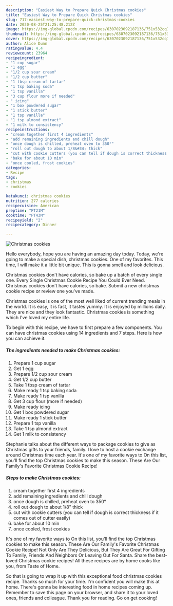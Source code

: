 ```yaml
---
description: "Easiest Way to Prepare Quick Christmas cookies"
title: "Easiest Way to Prepare Quick Christmas cookies"
slug: 717-easiest-way-to-prepare-quick-christmas-cookies
date: 2020-08-25T21:25:48.212Z
image: https://img-global.cpcdn.com/recipes/6307023092187136/751x532cq70/christmas-cookies-recipe-main-photo.jpg
thumbnail: https://img-global.cpcdn.com/recipes/6307023092187136/751x532cq70/christmas-cookies-recipe-main-photo.jpg
cover: https://img-global.cpcdn.com/recipes/6307023092187136/751x532cq70/christmas-cookies-recipe-main-photo.jpg
author: Alice Dunn
ratingvalue: 4.4
reviewcount: 23964
recipeingredient:
- "1 cup sugar"
- "1 egg"
- "1/2 cup sour cream"
- "1/2 cup butter"
- "1 tbsp cream of tartar"
- "1 tsp baking soda"
- "1 tsp vanilla"
- "3 cup flour more if needed"
- " icing"
- "1 box powdered sugar"
- "1 stick butter"
- "1 tsp vanilla"
- "1 tsp almond extract"
- "1 milk to consistency"
recipeinstructions:
- "cream together first 4 ingredients"
- "add remaining ingredients and chill dough"
- "once dough is chilled, preheat oven to 350°"
- "roll out dough to about 1/8&#34; thick"
- "cut with cookie cutters (you can tell if dough is correct thickness if it comes out of cutter easily)"
- "bake for about 10 min"
- "once cooled, frost cookies"
categories:
- Recipe
tags:
- christmas
- cookies

katakunci: christmas cookies 
nutrition: 277 calories
recipecuisine: American
preptime: "PT21M"
cooktime: "PT43M"
recipeyield: "2"
recipecategory: Dinner

---
```



![Christmas cookies](https://img-global.cpcdn.com/recipes/6307023092187136/751x532cq70/christmas-cookies-recipe-main-photo.jpg)

Hello everybody, hope you are having an amazing day today. Today, we're going to make a special dish, christmas cookies. One of my favorites. This time, I will make it a little bit unique. This is gonna smell and look delicious.

Christmas cookies don&#39;t have calories, so bake up a batch of every single one. Every Single Christmas Cookie Recipe You Could Ever Need. Christmas cookies don&#39;t have calories, so bake. Submit a new christmas cookie recipe or review one you&#39;ve made.

Christmas cookies is one of the most well liked of current trending meals in the world. It is easy, it is fast, it tastes yummy. It is enjoyed by millions daily. They are nice and they look fantastic. Christmas cookies is something which I've loved my entire life.


To begin with this recipe, we have to first prepare a few components. You can have christmas cookies using 14 ingredients and 7 steps. Here is how you can achieve it.

<!--inarticleads1-->

##### The ingredients needed to make Christmas cookies:

1. Prepare 1 cup sugar
1. Get 1 egg
1. Prepare 1/2 cup sour cream
1. Get 1/2 cup butter
1. Take 1 tbsp cream of tartar
1. Make ready 1 tsp baking soda
1. Make ready 1 tsp vanilla
1. Get 3 cup flour (more if needed)
1. Make ready  icing
1. Get 1 box powdered sugar
1. Make ready 1 stick butter
1. Prepare 1 tsp vanilla
1. Take 1 tsp almond extract
1. Get 1 milk to consistency


Stephanie talks about the different ways to package cookies to give as Christmas gifts to your friends, family. I love to host a cookie exchange around Christmas time each year. It&#39;s one of my favorite ways to On this list, you&#39;ll find the top Christmas cookies to make this season. These Are Our Family&#39;s Favorite Christmas Cookie Recipe! 

<!--inarticleads2-->

##### Steps to make Christmas cookies:

1. cream together first 4 ingredients
1. add remaining ingredients and chill dough
1. once dough is chilled, preheat oven to 350°
1. roll out dough to about 1/8&#34; thick
1. cut with cookie cutters (you can tell if dough is correct thickness if it comes out of cutter easily)
1. bake for about 10 min
1. once cooled, frost cookies


It&#39;s one of my favorite ways to On this list, you&#39;ll find the top Christmas cookies to make this season. These Are Our Family&#39;s Favorite Christmas Cookie Recipe! Not Only Are They Delicious, But They Are Great For Gifting To Family, Friends And Neighbors Or Leaving Out For Santa. Share the best-loved Christmas cookie recipes! All these recipes are by home cooks like you, from Taste of Home. 

So that is going to wrap it up with this exceptional food christmas cookies recipe. Thanks so much for your time. I'm confident you will make this at home. There's gonna be interesting food in home recipes coming up. Remember to save this page on your browser, and share it to your loved ones, friends and colleague. Thank you for reading. Go on get cooking!
